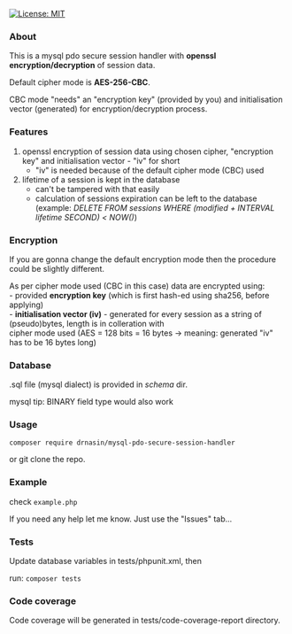 [![License: MIT](https://img.shields.io/badge/License-MIT-yellow.svg)](https://opensource.org/licenses/MIT)

### About
This is a mysql pdo secure session handler with **openssl encryption/decryption** of session data.

Default cipher mode is **AES-256-CBC**.

CBC mode "needs" an "encryption key" (provided by you) and initialisation vector (generated) for encryption/decryption process.

### Features
   1. openssl encryption of session data using chosen cipher, "encryption key" and initialisation vector - "iv" for short
        - "iv" is needed because of the default cipher mode (CBC) used
   2. lifetime of a session is kept in the database
        - can't be tampered with that easily
        - calculation of sessions expiration can be left to the database
        (example: _DELETE FROM sessions WHERE (modified + INTERVAL lifetime SECOND) < NOW()_)

### Encryption
If you are gonna change the default encryption mode then the procedure could be slightly different.

As per cipher mode used (CBC in this case) data are encrypted using:\
    - provided **encryption key** (which is first hash-ed using sha256, before applying) \
    - **initialisation vector (iv)** - generated for every session as a string of (pseudo)bytes, length is in colleration with\
                                       cipher mode used (AES = 128 bits = 16 bytes -> meaning: generated "iv" has to be 16 bytes long)

### Database
.sql file (mysql dialect) is provided in *schema* dir.

mysql tip: BINARY field type would also work

### Usage

`composer require drnasin/mysql-pdo-secure-session-handler`

or git clone the repo.

### Example

check `example.php`

If you need any help let me know. Just use the "Issues" tab...

### Tests
Update database variables in tests/phpunit.xml, then

run: `composer tests`

### Code coverage
Code coverage will be generated in tests/code-coverage-report directory.



